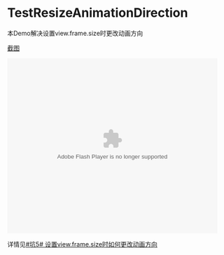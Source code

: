 # TestResizeAnimationDirection
本Demo解决设置view.frame.size时更改动画方向

[截图](http://7xiew0.com1.z0.glb.clouddn.com/TestResizeAnimationDirectionScreenshots.mov)

<embed src="http://player.video.qiyi.com/d77f3149adf07520ba72b9f220a43557/0/47/w_19rr5q1hm9.swf-albumId=1389652509-tvId=1389652509-isPurchase=0-cnId=21" quality="high" width="480" height="400" align="middle" allowScriptAccess="always" type="application/x-shockwave-flash"></embed>

详情见[#坑5# 设置view.frame.size时如何更改动画方向](http://mokai.me/2016/03/ios-bug-resize_animation_direction/)

